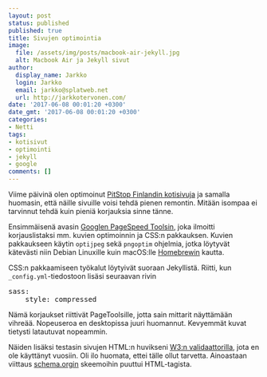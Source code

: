```yaml
---
layout: post
status: published
published: true
title: Sivujen optimointia
image:
  file: /assets/img/posts/macbook-air-jekyll.jpg
  alt: Macbook Air ja Jekyll sivut
author:
  display_name: Jarkko
  login: Jarkko
  email: jarkko@splatweb.net
  url: http://jarkkotervonen.com/
date: '2017-06-08 00:01:20 +0300'
date_gmt: '2017-06-08 00:01:20 +0300'
categories:
- Netti
tags:
- kotisivut
- optimointi
- jekyll
- google
comments: []
---
```

Viime päivinä olen optimoinut [PitStop Finlandin kotisivuja](http://pitstop.fi/) ja samalla huomasin, että näille sivuille voisi tehdä pienen remontin. Mitään isompaa ei tarvinnut tehdä kuin pieniä korjauksia sinne tänne.

Ensimmäisenä avasin [Googlen PageSpeed Toolsin](https://developers.google.com/speed/pagespeed/insights/), joka ilmoitti korjauslistaksi mm. kuvien optimoinnin ja CSS:n pakkauksen. Kuvien pakkaukseen käytin <code>optijpeg</code> sekä <code>pngoptim</code> ohjelmia, jotka löytyvät kätevästi niin Debian Linuxille kuin macOS:lle [Homebrewin](https://brew.sh/) kautta.

CSS:n pakkaamiseen työkalut löytyivät suoraan Jekyllistä. Riitti, kun <code>_config.yml</code>-tiedostoon lisäsi seuraavan rivin

<pre class="code">
sass:
    style: compressed
</pre>

Nämä korjaukset riittivät PageToolsille, jotta sain mittarit näyttämään vihreää. Nopeuseroa en desktopissa juuri huomannut. Kevyemmät kuvat tietysti latautuvat nopeammin.

Näiden lisäksi testasin sivujen HTML:n huvikseni [W3:n validaattorilla](http://validator.w3.org/), jota en ole käyttänyt vuosiin. Oli ilo huomata, ettei tälle ollut tarvetta. Ainoastaan viittaus [schema.orgin](http://schema.org/) skeemoihin puuttui HTML-tagista.
